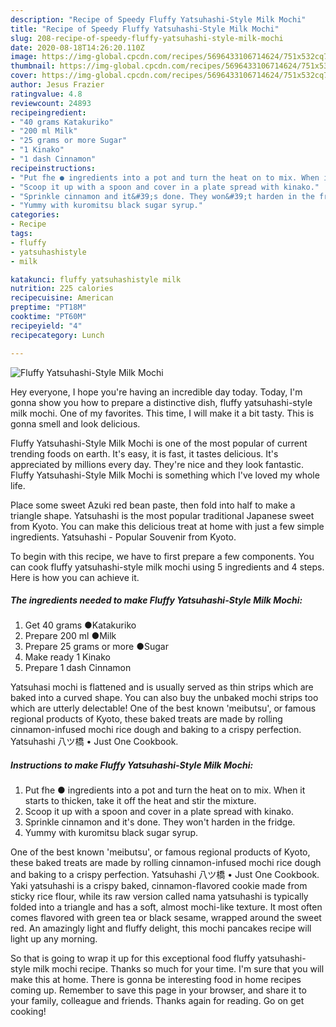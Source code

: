 ```yaml
---
description: "Recipe of Speedy Fluffy Yatsuhashi-Style Milk Mochi"
title: "Recipe of Speedy Fluffy Yatsuhashi-Style Milk Mochi"
slug: 208-recipe-of-speedy-fluffy-yatsuhashi-style-milk-mochi
date: 2020-08-18T14:26:20.110Z
image: https://img-global.cpcdn.com/recipes/5696433106714624/751x532cq70/fluffy-yatsuhashi-style-milk-mochi-recipe-main-photo.jpg
thumbnail: https://img-global.cpcdn.com/recipes/5696433106714624/751x532cq70/fluffy-yatsuhashi-style-milk-mochi-recipe-main-photo.jpg
cover: https://img-global.cpcdn.com/recipes/5696433106714624/751x532cq70/fluffy-yatsuhashi-style-milk-mochi-recipe-main-photo.jpg
author: Jesus Frazier
ratingvalue: 4.8
reviewcount: 24893
recipeingredient:
- "40 grams Katakuriko"
- "200 ml Milk"
- "25 grams or more Sugar"
- "1 Kinako"
- "1 dash Cinnamon"
recipeinstructions:
- "Put fhe ● ingredients into a pot and turn the heat on to mix. When it starts to thicken, take it off the heat and stir the mixture."
- "Scoop it up with a spoon and cover in a plate spread with kinako."
- "Sprinkle cinnamon and it&#39;s done. They won&#39;t harden in the fridge."
- "Yummy with kuromitsu black sugar syrup."
categories:
- Recipe
tags:
- fluffy
- yatsuhashistyle
- milk

katakunci: fluffy yatsuhashistyle milk 
nutrition: 225 calories
recipecuisine: American
preptime: "PT18M"
cooktime: "PT60M"
recipeyield: "4"
recipecategory: Lunch

---
```



![Fluffy Yatsuhashi-Style Milk Mochi](https://img-global.cpcdn.com/recipes/5696433106714624/751x532cq70/fluffy-yatsuhashi-style-milk-mochi-recipe-main-photo.jpg)

Hey everyone, I hope you're having an incredible day today. Today, I'm gonna show you how to prepare a distinctive dish, fluffy yatsuhashi-style milk mochi. One of my favorites. This time, I will make it a bit tasty. This is gonna smell and look delicious.

Fluffy Yatsuhashi-Style Milk Mochi is one of the most popular of current trending foods on earth. It's easy, it is fast, it tastes delicious. It's appreciated by millions every day. They're nice and they look fantastic. Fluffy Yatsuhashi-Style Milk Mochi is something which I've loved my whole life.

Place some sweet Azuki red bean paste, then fold into half to make a triangle shape. Yatsuhashi is the most popular traditional Japanese sweet from Kyoto. You can make this delicious treat at home with just a few simple ingredients. Yatsuhashi - Popular Souvenir from Kyoto.


To begin with this recipe, we have to first prepare a few components. You can cook fluffy yatsuhashi-style milk mochi using 5 ingredients and 4 steps. Here is how you can achieve it.

<!--inarticleads1-->

##### The ingredients needed to make Fluffy Yatsuhashi-Style Milk Mochi:

1. Get 40 grams ●Katakuriko
1. Prepare 200 ml ●Milk
1. Prepare 25 grams or more ●Sugar
1. Make ready 1 Kinako
1. Prepare 1 dash Cinnamon


Yatsuhasi mochi is flattened and is usually served as thin strips which are baked into a curved shape. You can also buy the unbaked mochi strips too which are utterly delectable! One of the best known &#39;meibutsu&#39;, or famous regional products of Kyoto, these baked treats are made by rolling cinnamon-infused mochi rice dough and baking to a crispy perfection. Yatsuhashi 八ツ橋 • Just One Cookbook. 

<!--inarticleads2-->

##### Instructions to make Fluffy Yatsuhashi-Style Milk Mochi:

1. Put fhe ● ingredients into a pot and turn the heat on to mix. When it starts to thicken, take it off the heat and stir the mixture.
1. Scoop it up with a spoon and cover in a plate spread with kinako.
1. Sprinkle cinnamon and it&#39;s done. They won&#39;t harden in the fridge.
1. Yummy with kuromitsu black sugar syrup.


One of the best known &#39;meibutsu&#39;, or famous regional products of Kyoto, these baked treats are made by rolling cinnamon-infused mochi rice dough and baking to a crispy perfection. Yatsuhashi 八ツ橋 • Just One Cookbook. Yaki yatsuhashi is a crispy baked, cinnamon-flavored cookie made from sticky rice flour, while its raw version called nama yatsuhashi is typically folded into a triangle and has a soft, almost mochi-like texture. It most often comes flavored with green tea or black sesame, wrapped around the sweet red. An amazingly light and fluffy delight, this mochi pancakes recipe will light up any morning. 

So that is going to wrap it up for this exceptional food fluffy yatsuhashi-style milk mochi recipe. Thanks so much for your time. I'm sure that you will make this at home. There is gonna be interesting food in home recipes coming up. Remember to save this page in your browser, and share it to your family, colleague and friends. Thanks again for reading. Go on get cooking!
